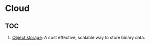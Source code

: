 # Cloud

## TOC

1. [Object storage](object-storage.md): A cost effective, scalable way to store binary data.
